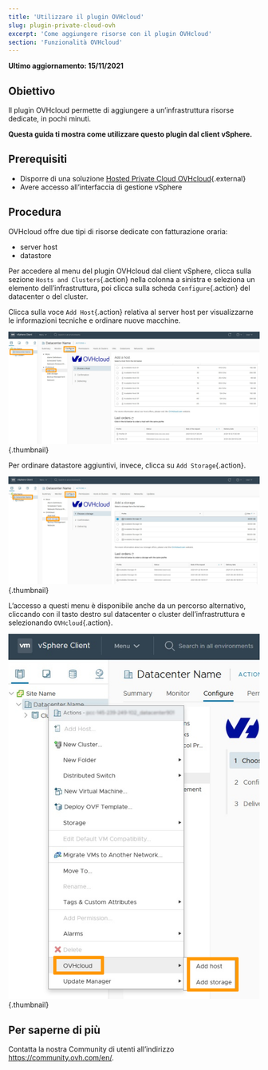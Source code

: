 ```yaml
---
title: 'Utilizzare il plugin OVHcloud'
slug: plugin-private-cloud-ovh
excerpt: 'Come aggiungere risorse con il plugin OVHcloud'
section: 'Funzionalità OVHcloud'
---
```


**Ultimo aggiornamento: 15/11/2021**

## Obiettivo

Il plugin OVHcloud permette di aggiungere a un’infrastruttura risorse dedicate, in pochi minuti.

**Questa guida ti mostra come utilizzare questo plugin dal client vSphere.**

## Prerequisiti

- Disporre di una soluzione [Hosted Private Cloud OVHcloud](https://www.ovhcloud.com/it/enterprise/products/hosted-private-cloud/){.external}
- Avere accesso all’interfaccia di gestione vSphere

## Procedura

OVHcloud offre due tipi di risorse dedicate con fatturazione oraria:

- server host
- datastore

Per accedere al menu del plugin OVHcloud dal client vSphere, clicca sulla sezione `Hosts and Clusters`{.action} nella colonna a sinistra e seleziona un elemento dell’infrastruttura,  poi clicca sulla scheda `Configure`{.action} del datacenter o del cluster.

Clicca sulla voce `Add Host`{.action} relativa al server host  per visualizzarne le informazioni tecniche e ordinare nuove macchine.

![OVHcloud plugin - add host](images/Plugin01.jpg){.thumbnail}

Per ordinare datastore aggiuntivi, invece, clicca su `Add Storage`{.action}.

![OVHcloud plugin - add storage](images/Plugin02.jpg){.thumbnail}

L’accesso a questi menu è disponibile anche da un percorso alternativo, cliccando con il tasto destro sul datacenter o cluster dell’infrastruttura e selezionando `OVHcloud`{.action}.

![OVHcloud Dedicated Cloud Option](images/Plugin03.jpg){.thumbnail}

## Per saperne di più

Contatta la nostra Community di utenti all’indirizzo <https://community.ovh.com/en/>.